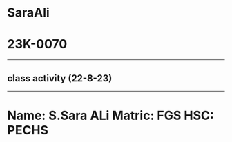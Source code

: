 # SaraAli
# 23K-0070
___________________________________________________
## class activity (22-8-23)
____________________________________________________
# Name: S.Sara ALi Matric: FGS HSC: PECHS 
